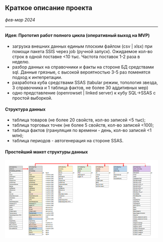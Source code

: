 ## Краткое описание проекта
*фев-мар 2024*

<hr>

#### <span style="color🍅">Идея:</span> Прототип работ полного цикла (оперативный выход на MVP)
- загрузка внешних данных единым плоским файлом (csv | xlsx) при помощи пакета SSIS через job (ручной запуск). Ожидаемое кол-во строк в одной поставке <10 тыс. Частота поставок 1-2 раза в неделю.
- разбор данных на справочники и факты на стороне БД средствами sql. Данные грязные, с высокой вероятностью 3-5 раз поменятся подход к интепретации.
- разработка куба средствами SSAS (tabular режим, топология звезда, 3 справочника и 1 таблица фактов, не более 30 аддитивных мер)
- одно представление (openrowset | linked server) к кубу SQL->SSAS с простой выборкой. 

#### Структура данных
- таблица товаров (не более 20 свойств, кол-во записей <5 тыс);
- таблица торговых точек (не более 5 свойств, кол-во записей <100);
- таблица фактов (грануляция по времени - день, кол-во записей <1 млн);
- таблица периодов - автогенерация на стороне SSAS.

#### Простейший макет структуры данных
![schema.png](src%2Fschema.png)
